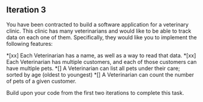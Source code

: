 ## Iteration 3

You have been contracted to build a software application for a veterinary clinic. This clinic has many veterinarians and would like to be able to track data on each one of them. Specifically, they would like you to implement the following features:

*[xx] Each Veterinarian has a name, as well as a way to read that data.
*[xx] Each Veterinarian has multiple customers, and each of those customers can have multiple pets.
*[] A Veterinarian can list all pets under their care; sorted by age (oldest to youngest)
*[] A Veterinarian can count the number of pets of a given customer.

Build upon your code from the first two iterations to complete this task.
